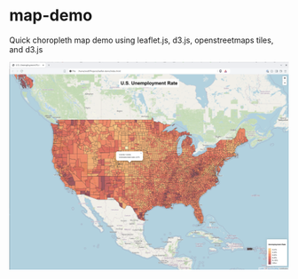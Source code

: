 # map-demo

Quick choropleth map demo using leaflet.js, d3.js, openstreetmaps tiles, and d3.js

![img](./screenshot.png)
